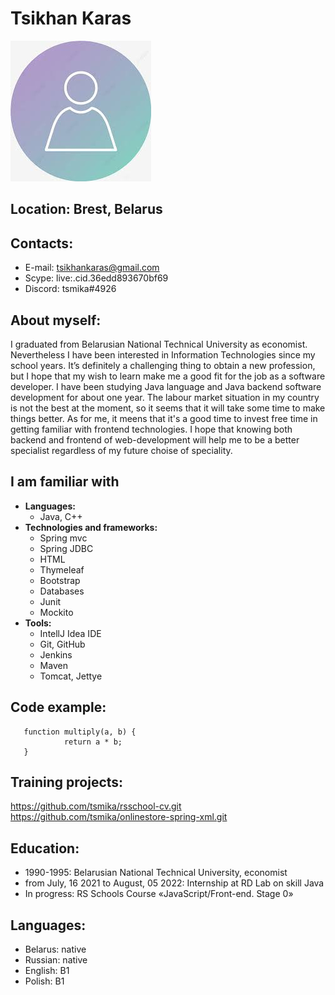 # **Tsikhan Karas**

<img src="images/avatar.jpg">

## **Location: Brest, Belarus**

## **Contacts:**
  * E-mail: tsikhankaras@gmail.com
  * Scype: live:.cid.36edd893670bf69
  * Discord: tsmika#4926

## **About myself:** 
 
I graduated from Belarusian National Technical University as economist.
Nevertheless I have been interested in Information Technologies since my school years.
It’s definitely a challenging thing to obtain a new profession,
but I hope that my wish to learn make me a good fit for the job as a software developer.
I have been studying Java language and Java backend software development for about one year. 
The labour market situation in my country is not the best at the moment, so it seems
that it will take some time to make things better. As for me, it meens that it's a good time
to invest free time in getting familiar with frontend technologies. I hope that knowing 
both backend and frontend of web-development will help me to be a better specialist regardless of my future choise of speciality.

## **I am familiar with**
  * **Languages:**
    * Java, C++
  * **Technologies and frameworks:**
    * Spring mvc
    * Spring JDBC
    * HTML
    * Thymeleaf
    * Bootstrap
    * Databases
    * Junit
    * Mockito
  * **Tools:**
    * IntellJ Idea IDE
    * Git, GitHub
    * Jenkins
    * Maven
    * Tomcat, Jettye

## **Code example:** 
```
   function multiply(a, b) {
            return a * b;
   }
```
    

## **Training projects:**
<https://github.com/tsmika/rsschool-cv.git> \
<https://github.com/tsmika/onlinestore-spring-xml.git>

## **Education:**
  * 1990-1995: Belarusian National Technical University, economist
  * from July, 16 2021 to August, 05 2022: Internship at RD Lab on skill Java
  * In progress: RS Schools Course «JavaScript/Front-end. Stage 0»

## **Languages:**
  * Belarus: native
  * Russian: native
  * English: B1
  * Polish: B1